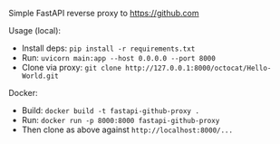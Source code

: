 Simple FastAPI reverse proxy to https://github.com

Usage (local):

- Install deps: `pip install -r requirements.txt`
- Run: `uvicorn main:app --host 0.0.0.0 --port 8000`
- Clone via proxy: `git clone http://127.0.0.1:8000/octocat/Hello-World.git`

Docker:

- Build: `docker build -t fastapi-github-proxy .`
- Run: `docker run -p 8000:8000 fastapi-github-proxy`
- Then clone as above against `http://localhost:8000/...`

